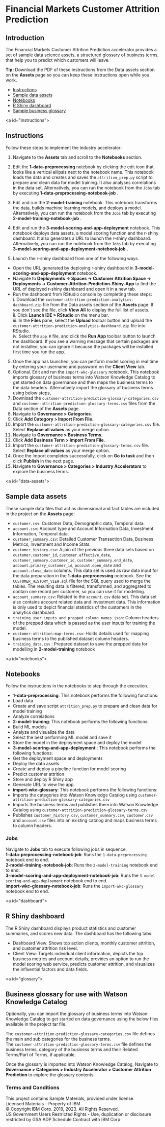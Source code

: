 # Financial Markets Customer Attrition Prediction
## Introduction
The Financial Markets Customer Attrition Prediction accelerator provides a set of sample data science assets, a structured glossary of business terms, that help you to predict which customers will leave. 

**Tip:** Download the PDF of these instructions from the Data assets section on the **Assets** page so you can keep these instructions open while you work.

- [Instructions](#instructions)
- [Sample data assets](#data-assets)
- [Notebooks](#notebooks)
- [R Shiny dashboard](#dashboard)
- [Sample business glossary](#glossary)

<a id=\"instructions\"></a>
## Instructions

Follow these steps to implement the industry accelerator:
1. Navigate to the **Assets** tab and scroll to the **Notebooks** section.
2. Edit the **1-data-preprocessing** notebook by clicking the edit icon that looks like a vertical ellipsis next to the notebook name. This notebook loads the data and creates and saves the `attrition_prep.py` script to prepare and clean data for model training. It also analyses correlations in the data set. 
Alternatively, you can run the notebook from the `Jobs` tab by executing **1-data-preprocessing-notebook-job** .

3. Edit and run the **2-model-training** notebook. This notebook transforms the data, builds machine learning models, and deploys a model. 
Alternatively, you can run the notebook from the `Jobs` tab by executing **2-model-training-notebook-job** .

4. Edit and run the **3-model-scoring-and-app-deployment** notebook. This notebook deploys data assets, a model scoring function and the r-shiny dashboard. It also generates a URL to launch the r-shiny dashboard.
Alternatively, you can run the notebook from the `Jobs` tab by executing **3-model-scoring-and-app-deployment-notebook-job** .

5. Launch the r-shiny dashboard from one of the following ways.
 - Open the URL generated by deploying r-shiny dashboard in **3-model-scoring-and-app-deployment** notebook. 
 - Navigate to **Deployments -&gt; Spaces -&gt; Customer Attrition Space -&gt; Deployments -&gt; Customer-Attrition-Prediction-Shiny-App** to find the URL of deployed r-shiny dashboard and open it in a new tab.
 - Run the dashboard from RStudio console by completing these steps: <br>
 i. Download the `customer-attrition-prediction-analytics-dashboard.zip` file from the Data assets section of the **Assets** page. If you don't see the file, click **View All** to display the full list of assets.<br>
 ii. Click **Launch IDE &gt; RStudio** on the menu bar. <br>
 iii. In the **Files** pane, select the **Upload** toolbar button and upload the `customer-attrition-prediction-analytics-dashboard.zip` file into RStudio.<br>
 iv. Select the `app.R` file, and click the **Run App** toolbar button to launch the dashboard. If you see a warning message that certain packages are not installed, you can ignore it because the packages will be installed first time you run the app. <br>


5. Once the app has launched, you can perform model scoring in real time by entering your username and password on the **Client View** tab.
6. Optional. Edit and run the `import-wkc-glossary` notebook. This notebook imports glossary of business terms into Watson Knowledge Catalog to get started on data governance and then maps the business terms to the data headers. 
Alternatively import the glossary of business terms using below steps,
 1. Download the `customer-attrition-prediction-glossary-categories.csv` and `customer-attrition-prediction-glossary-terms.csv` files from the Data section of the **Assets** page.
 1. Navigate to **Governance &gt; Categories**.
 1. Click **Add Category &gt; Import From File**. 
 1. Import the `customer-attrition-prediction-glossary-categories.csv` file. Select **Replace all values** as your merge option.
 1. Navigate to **Governance &gt; Business Terms**.
 1. Click **Add Business Term &gt; Import From File**. 
 1. Import the `customer-attrition-prediction-glossary-terms.csv` file. Select **Replace all values** as your merge option.
 1. Once the Import completes successfully, click on **Go to task** and then click **Publish** in the next page.
 1. Navigate to **Governance &gt; Categories &gt; Industry Accelerators** to explore the business terms.


<a id=\"data-assets\"></a>
## Sample data assets
These sample data files that act as dimensional and fact tables are included in the project on the **Assets** page:

- `customer.csv`: Customer Data, Demographic data, Temporal data. <br>
- `account.csv`: Account type and Account Information Data, Investment Information, Temporal data.
- `customer_summary.csv`: Detailed Customer Transaction Data, Business Metrics, Investment and Income Stats.
- `customer_history.csv`: A join of the previous three data sets based on `customer.customer_id`, `customer.effective_date`, `customer_summary.customer_id`, `customer_summary.end_date`, `account.primary_customer_id`, `account.open_date` and `account.close_date` columns. This data set is used as raw data input for the data preparation in the **1-data-preprocessing** notebook. See the `CUSTOMER_HISTORY_VIEW.sql` file for the SQL query used to merge the tables. The resulting data is filtered, transformed, and aggregated to contain one record per customer, so you can use it for modelling.
- `account_summary.csv`: Related to the `account.csv` data set. This data set also contains account related data and investment data. This information is only used to depict financial statistics of the customers in the analytics dashboard. <br>
- `training_user_inputs_and_prepped_column_names.json`: Column headers of the prepped data which is passed as the user inputs for training the model. 
- `customer-attrition-map-terms.csv`: Holds details used for mapping business terms to the published dataset column headers.
- `training_data.csv` : Prepared dataset to save the prepped data for modelling in **2-model-training** notebook

<a id=\"notebooks\"></a>
## Notebooks
Follow the instructions in the notebooks to step through the execution. <br>
- **1-data-preprocessing**: This notebook performs the following functions: 
 - Load data
 - Create and save script `attrition_prep.py` to prepare and clean data for model training
 - Analyze correlations <br>
- **2-model-training**: This notebook performs the following functions: 
 - Build ML models
 - Analyze and visualize the data
 - Select the best performing ML model and save it
 - Store the model in the deployment space and deploy the model <br>
- **3-model-scoring-and-app-deployment** : This notebook performs the following functions: 
 - Get the deployment space and deployments
 - Deploy the data assets
 - Create and deploy a pipeline function for model scoring
 - Predict customer attrition
 - Store and deploy R Shiny app
 - Generate URL to view the app.<br>
- **import-wkc-glossary**: This notebook performs the following functions: 
 - Imports the categories into Watson Knowledge Catalog using `customer-attrition-prediction-glossary-categories.csv`
 - Imports the business terms and publishes them into Watson Knowledge Catalog using `customer-attrition-prediction-glossary-terms.csv`
 - Publishes `customer_history.csv`, `customer_summary.csv`, `customer.csv` and `account.csv` files into an existing catalog and maps business terms to column headers.

### Jobs
Navigate to **Jobs** tab to execute following jobs in sequence. <br>
**1-data-preprocessing-notebook-job**: Runs the `1-data-preprocessing` notebook end to end. <br>
**2-model-training-notebook-job**: Runs the `2-model-training` notebook end to end. <br>
**3-model-scoring-and-app-deployment-notebook-job**: Runs the `3-model-scoring-and-app-deployment` notebook end to end. <br>
**import-wkc-glossary-notebook-job**: Runs the `import-wkc-glossary` notebook end to end.


<a id=\"dashboard\"></a>
## R Shiny dashboard
The R Shiny dashboard displays product statistics and customer summaries, and scores new data. The dashboard has the following tabs:
- Dashboard View: Shows top action clients, monthly customer attrition, and customer attrition risk level.
- Client View: Targets individual client information, depicts the top business metrics and account details, provides an option to run the model scoring web service, predicts customer attrition, and visualizes the influential factors and data fields.

<a id=\"glossary\"></a>
## Business glossary for use with Watson Knowledge Catalog
Optionally, you can import the glossary of business terms into Watson Knowledge Catalog to get started on data governance using the below files available in the project tar file. <br>


The `customer-attrition-prediction-glossary-categories.csv` file defines the main and sub categories for the business terms. <br>
The `customer-attrition-prediction-glossary-terms.csv` file defines the business terms, category of the business terms and their Related Terms/Part of Terms, if applicable. <br>

Once the glossary is imported into Watson Knowledge Catalog, Navigate to **Governance &gt; Categories &gt; Industry Accelerator &gt; Customer Attrition Prediction** to explore the glossary contents. 

### Terms and Conditions
This project contains Sample Materials, provided under license. <br>
Licensed Materials - Property of IBM. <br>
© Copyright IBM Corp. 2019, 2023. All Rights Reserved. <br>
US Government Users Restricted Rights - Use, duplication or disclosure restricted by GSA ADP Schedule Contract with IBM Corp
